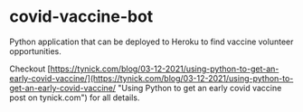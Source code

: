# covid-vaccine-bot
Python application that can be deployed to Heroku to find vaccine volunteer opportunities.

Checkout [https://tynick.com/blog/03-12-2021/using-python-to-get-an-early-covid-vaccine/](https://tynick.com/blog/03-12-2021/using-python-to-get-an-early-covid-vaccine/ "Using Python to get an early covid vaccine post on tynick.com") for all details.
